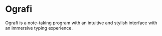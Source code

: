 # Ografi
Ografi is a note-taking program with an intuitive and stylish interface with an immersive typing experience.
